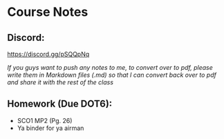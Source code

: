 Course Notes
============

Discord:
--------

https://discord.gg/pSQQpNq

*If you guys want to push any notes to me, to convert over to pdf, please write them in Markdown files (.md) so that I can convert back over to pdf and share it with the rest of the class*

Homework (Due DOT6):
--------------------
- SCO1 MP2 (Pg. 26)
- Ya binder for ya airman
